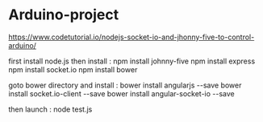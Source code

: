 # Arduino-project

https://www.codetutorial.io/nodejs-socket-io-and-jhonny-five-to-control-arduino/

first install node.js
then install :
npm install johnny-five
npm install express
npm install socket.io
npm install bower

goto bower directory and install :
bower install angularjs --save
bower install socket.io-client --save
bower install angular-socket-io --save


then launch :
node test.js
